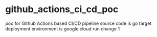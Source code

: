 # github_actions_ci_cd_poc
poc for Github Actions based CI/CD pipeline
source code is go
target deployment environment is google cloud run
change 1 
